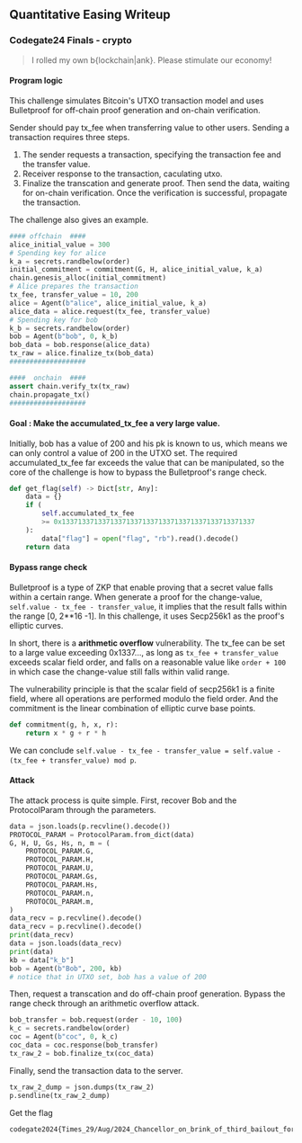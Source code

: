 ## Quantitative Easing Writeup

### Codegate24 Finals - crypto
>I rolled my own b{lockchain|ank}. Please stimulate our economy!

#### Program  logic
This challenge simulates Bitcoin's UTXO transaction model and uses Bulletproof for off-chain proof generation and on-chain verification. 

Sender should pay tx_fee when transferring value to other users. Sending a transaction requires three steps.

1. The sender requests a transaction, specifying the transaction fee and the transfer value.
2. Receiver response to the transaction, caculating utxo.
3. Finalize the transcation and generate proof. Then send the data, waiting for on-chain verification. Once the verification is successful, propagate the transaction.

The challenge also gives an example.
```python
#### offchain  ####
alice_initial_value = 300
# Spending key for alice
k_a = secrets.randbelow(order)
initial_commitment = commitment(G, H, alice_initial_value, k_a)
chain.genesis_alloc(initial_commitment)
# Alice prepares the transaction
tx_fee, transfer_value = 10, 200
alice = Agent(b"alice", alice_initial_value, k_a)
alice_data = alice.request(tx_fee, transfer_value)
# Spending key for bob
k_b = secrets.randbelow(order)
bob = Agent(b"bob", 0, k_b)
bob_data = bob.response(alice_data)
tx_raw = alice.finalize_tx(bob_data)
###################

####  onchain  ####
assert chain.verify_tx(tx_raw)
chain.propagate_tx()
###################
```

#### Goal : Make the accumulated_tx_fee a very large value.
Initially, bob has a value of 200 and his pk is known to us, which means we can only control a value of 200 in the UTXO set. The required accumulated_tx_fee far exceeds the value that can be manipulated, so the core of the challenge is how to bypass the Bulletproof's range check.
```python
def get_flag(self) -> Dict[str, Any]:
    data = {}
    if (
        self.accumulated_tx_fee
        >= 0x133713371337133713371337133713371337133713371337
    ):
        data["flag"] = open("flag", "rb").read().decode()
    return data
```

#### Bypass range check
Bulletproof is a type of ZKP that enable proving that a secret value falls within a certain range.  When generate a proof for the change-value, `self.value - tx_fee - transfer_value`, it implies that the result falls within the range [0, 2**16 -1]. In this challenge, it uses Secp256k1 as the proof's elliptic curves.

In short, there is a **arithmetic overflow** vulnerability. The tx_fee can be set to a large value exceeding 0x1337..., as long as `tx_fee + transfer_value` exceeds scalar field order, and falls on a reasonable value like `order + 100` in which case the change-value still falls within valid range. 

The vulnerability principle is that the scalar field of secp256k1 is a finite field, where all operations are performed modulo the field order. And the commitment is the linear combination of elliptic curve base points.
```python
def commitment(g, h, x, r):
    return x * g + r * h
```
We can conclude
`self.value - tx_fee - transfer_value = self.value - (tx_fee + transfer_value) mod p`.

#### Attack
The attack process is quite simple.
First, recover Bob and the ProtocolParam through the parameters.
```python
data = json.loads(p.recvline().decode())
PROTOCOL_PARAM = ProtocolParam.from_dict(data)
G, H, U, Gs, Hs, n, m = (
    PROTOCOL_PARAM.G,
    PROTOCOL_PARAM.H,
    PROTOCOL_PARAM.U,
    PROTOCOL_PARAM.Gs,
    PROTOCOL_PARAM.Hs,
    PROTOCOL_PARAM.n,
    PROTOCOL_PARAM.m,
)
data_recv = p.recvline().decode()
data_recv = p.recvline().decode()
print(data_recv)
data = json.loads(data_recv)
print(data)
kb = data["k_b"]
bob = Agent(b"Bob", 200, kb)
# notice that in UTXO set, bob has a value of 200
```

Then, request a transcation and do off-chain proof generation. Bypass the range check through an arithmetic overflow attack.
```python
bob_transfer = bob.request(order - 10, 100)
k_c = secrets.randbelow(order)
coc = Agent(b"coc", 0, k_c) 
coc_data = coc.response(bob_transfer)
tx_raw_2 = bob.finalize_tx(coc_data)
```

Finally, send the transaction data to the server.
```python
tx_raw_2_dump = json.dumps(tx_raw_2)
p.sendline(tx_raw_2_dump)
```

Get the flag
```
codegate2024{Times_29/Aug/2024_Chancellor_on_brink_of_third_bailout_for_banks}
```
